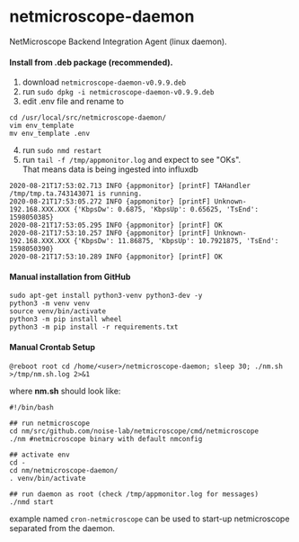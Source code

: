 # netmicroscope-daemon
NetMicroscope Backend Integration Agent (linux daemon).

#### Install from .deb package (recommended). ####

1. download ```netmicroscope-daemon-v0.9.9.deb```
2. run ```sudo dpkg -i netmicroscope-daemon-v0.9.9.deb```
3. edit .env file and rename to <br>
```
cd /usr/local/src/netmicroscope-daemon/
vim env_template
mv env_template .env
```
4. run ```sudo nmd restart```
5. run ```tail -f /tmp/appmonitor.log``` and expect to see "OKs". <br>
That means data is being ingested into influxdb
```
2020-08-21T17:53:02.713 INFO {appmonitor} [printF] TAHandler /tmp/tmp.ta.743143071 is running.
2020-08-21T17:53:05.272 INFO {appmonitor} [printF] Unknown-192.168.XXX.XXX {'KbpsDw': 0.6875, 'KbpsUp': 0.65625, 'TsEnd': 1598050385}
2020-08-21T17:53:05.295 INFO {appmonitor} [printF] OK
2020-08-21T17:53:10.257 INFO {appmonitor} [printF] Unknown-192.168.XXX.XXX {'KbpsDw': 11.86875, 'KbpsUp': 10.7921875, 'TsEnd': 1598050390}
2020-08-21T17:53:10.289 INFO {appmonitor} [printF] OK
```

#### Manual installation from GitHub ####

```
sudo apt-get install python3-venv python3-dev -y
python3 -m venv venv
source venv/bin/activate
python3 -m pip install wheel
python3 -m pip install -r requirements.txt
```

#### Manual Crontab Setup ####

```
@reboot root cd /home/<user>/netmicroscope-daemon; sleep 30; ./nm.sh >/tmp/nm.sh.log 2>&1
```

where <b>nm.sh</b> should look like:
```
#!/bin/bash

## run netmicroscope
cd nm/src/github.com/noise-lab/netmicroscope/cmd/netmicroscope
./nm #netmicroscope binary with default nmconfig

## activate env 
cd -
cd nm/netmicroscope-daemon/
. venv/bin/activate

## run daemon as root (check /tmp/appmonitor.log for messages)
./nmd start

```

example named ```cron-netmicroscope``` can be used to start-up netmicroscope separated from the daemon.
